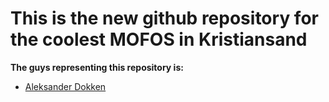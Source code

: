 # This is the new github repository for the coolest MOFOS in Kristiansand

**The guys representing this repository is:**

- [Aleksander Dokken](https://github.com/MagicDocJr)



